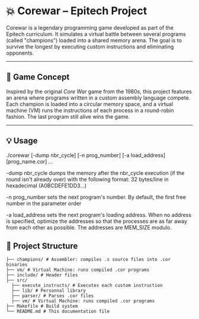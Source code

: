 # 💥 Corewar – Epitech Project

Corewar is a legendary programming game developed as part of the Epitech curriculum. It simulates a virtual battle between several programs (called "champions") loaded into a shared memory arena. The goal is to survive the longest by executing custom instructions and eliminating opponents.

---

## 🧠 Game Concept

Inspired by the original *Core War* game from the 1980s, this project features an arena where programs written in a custom assembly language compete. Each champion is loaded into a circular memory space, and a virtual machine (VM) runs the instructions of each process in a round-robin fashion. The last program still alive wins the game.

---

## 💡 Usage

./corewar [-dump nbr_cycle] [-n prog_number] [-a load_address] [prog_name.cor] ...

-dump nbr_cycle dumps the memory after the nbr_cycle execution (if the round isn't
already over) with the following format: 32 bytes/line in hexadecimal (A0BCDEFE1DD3...)

-n prog_number sets the next program's number. By default, the first free number in the
parameter order

-a load_address sets the next program's loading address. When no address is specified,
optimize the addresses so that the processes are as far away from each other as
possible. The addresses are MEM_SIZE modulo.

## 📁 Project Structure

```corewar/
├── champions/ # Assembler: compiles .s source files into .cor binaries
├── vm/ # Virtual Machine: runs compiled .cor programs
├── include/ # Header files
├── src/
  ├── execute_instructs/ # Executes each custom instruction
  ├── lib/ # Personnal library
  ├── parser/ # Parses .cor files
  ├── vm/ # Virtual Machine: runs compiled .cor programs
├── Makefile # Build system
└── README.md # This documentation file


